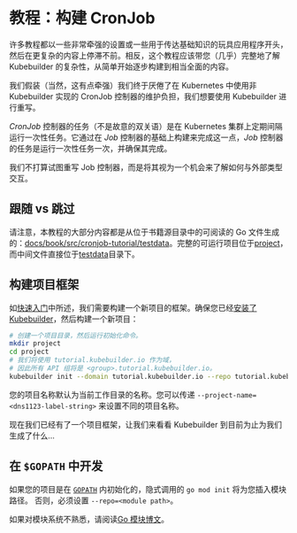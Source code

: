 # 教程：构建 CronJob

许多教程都以一些非常牵强的设置或一些用于传达基础知识的玩具应用程序开头，然后在更复杂的内容上停滞不前。相反，这个教程应该带您（几乎）完整地了解 Kubebuilder 的复杂性，从简单开始逐步构建到相当全面的内容。

我们假装（当然，这有点牵强）我们终于厌倦了在 Kubernetes 中使用非 Kubebuilder 实现的 CronJob 控制器的维护负担，我们想要使用 Kubebuilder 进行重写。

*CronJob* 控制器的任务（不是故意的双关语）是在 Kubernetes 集群上定期间隔运行一次性任务。它通过在 *Job* 控制器的基础上构建来完成这一点，*Job* 控制器的任务是运行一次性任务一次，并确保其完成。

我们不打算试图重写 Job 控制器，而是将其视为一个机会来了解如何与外部类型交互。

<aside class="note">

<h1>跟随 vs 跳过</h1>

请注意，本教程的大部分内容都是从位于书籍源目录中的可阅读的 Go 文件生成的：[docs/book/src/cronjob-tutorial/testdata][tutorial-source]。完整的可运行项目位于[project][tutorial-project-source]，而中间文件直接位于[testdata][tutorial-source]目录下。

[tutorial-source]: https://github.com/kubernetes-sigs/kubebuilder/tree/master/docs/book/src/cronjob-tutorial/testdata

[tutorial-project-source]: https://github.com/kubernetes-sigs/kubebuilder/tree/master/docs/book/src/cronjob-tutorial/testdata/project

</aside>

## 构建项目框架

如[快速入门](../quick-start.md)中所述，我们需要构建一个新项目的框架。确保您已经[安装了 Kubebuilder](../quick-start.md#installation)，然后构建一个新项目：

```bash
# 创建一个项目目录，然后运行初始化命令。
mkdir project
cd project
# 我们将使用 tutorial.kubebuilder.io 作为域，
# 因此所有 API 组将是 <group>.tutorial.kubebuilder.io。
kubebuilder init --domain tutorial.kubebuilder.io --repo tutorial.kubebuilder.io/project
```

<aside class="note">

您的项目名称默认为当前工作目录的名称。您可以传递 `--project-name=<dns1123-label-string>` 来设置不同的项目名称。

</aside>

现在我们已经有了一个项目框架，让我们来看看 Kubebuilder 到目前为止为我们生成了什么...

<aside class="note">

<h1>在 <code>$GOPATH</code> 中开发</h1>

如果您的项目是在 [`GOPATH`][GOPATH-golang-docs] 内初始化的，隐式调用的 `go mod init` 将为您插入模块路径。
否则，必须设置 `--repo=<module path>`。

如果对模块系统不熟悉，请阅读[Go 模块博文][go-modules-blogpost]。

</aside>

[GOPATH-golang-docs]: https://golang.org/doc/code.html#GOPATH
[go-modules-blogpost]: https://blog.golang.org/using-go-modules